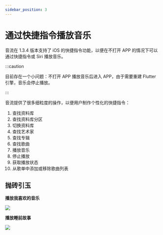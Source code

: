 ```yaml
---
sidebar_position: 3
---
```


# 通过快捷指令播放音乐

音流在 1.3.4 版本支持了 iOS 的快捷指令功能，以便在不打开 APP 的情况下可以通过快捷指令或 Siri 播放音乐。

:::caution

目前存在一个小问题：不打开 APP 播放音乐后进入 APP，由于需要重建 Flutter 引擎，音乐会停止播放。

:::

音流提供了很多细粒度的操作，以便用户制作个性化的快捷指令：

1. 查找资料库
2. 查找资料库分区
3. 切换资料库
4. 查找艺术家
5. 查找专辑
6. 查找歌曲
7. 播放音乐
8. 停止播放
9. 获取播放状态
10. 从歌单中添加或移除歌曲列表

## 抛砖引玉

**播放我喜欢的音乐**

![](https://oss.aqzscn.cn/resource/blog/img/2024/f0825-b5659c5bff07fbad19554d9120cdbd7a.jpg)

**播放睡前故事**

![](https://oss.aqzscn.cn/resource/blog/img/2024/81994-6b0a809dcf8d1dab42b8f2ca55f72d7f.jpg)

